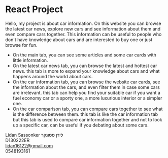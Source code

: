 # React Project
Hello, my project is about car information.
On this website you can browse the latest car news, explore new cars and see information about them and even compare cars together. This information can be useful to people who don't have knowledge about cars and are interested to buy one or just browse for fun.
- On the main tab, you can see some articles and some car cards with little information.
- On the latest car news tab, you can browse the latest and hottest car news. this tab is more to expand your knowledge about cars and what happens around the world about cars.
- On the car information tab, you can browse the website car cards, see the information about the cars, and even filter them in case some cars are irrelevant. this tab can help you find your suitable car if you want a fuel economy car or a sporty one, a more luxurious interior or a simpler one.
- On the car comparison tab, you can compare cars together to see what is the difference between them. this tab is like the car information tab but this tab is used to compare car information together and not to look up a specific car, can be useful if you debating about some cars.


Lidan Sassonker לידן ססונקר <br />
D130222ER <br />
lidan16122@gmail.com <br />
0548193161 <br />
